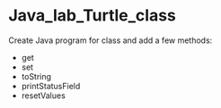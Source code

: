 # Java_lab_Turtle_class
Create Java program for class and add a few methods:
- get
- set
- toString
- printStatusField
- resetValues